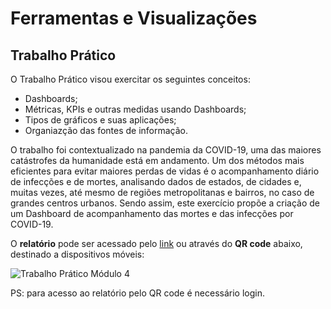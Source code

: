 # Ferramentas e Visualizações

## Trabalho Prático

O Trabalho Prático visou exercitar os seguintes conceitos:
- Dashboards;
- Métricas, KPIs e outras medidas usando Dashboards;
- Tipos de gráficos e suas aplicações;
- Organiazção das fontes de informação.

O trabalho foi contextualizado na pandemia da COVID-19, uma das maiores catástrofes da humanidade está em andamento.
Um dos métodos mais eficientes para evitar maiores perdas de vidas é o acompanhamento diário de infecções e de mortes, analisando dados de estados, de cidades e, muitas vezes, até mesmo de regiões metropolitanas e bairros, no caso de grandes centros urbanos. Sendo assim, este exercício propõe a criação de um Dashboard de acompanhamento das mortes e das infecções por COVID-19.

O **relatório** pode ser acessado pelo [link](https://app.powerbi.com/view?r=eyJrIjoiMDcyNzk1NzgtOGIxNy00NTljLWFlYTMtNTQ3OGU4NGViMWI5IiwidCI6IjdlOTNlMjg2LWIyOWEtNDQ1NC1hNDFhLWU4NDE5ZWM5ZGViNSJ9) ou através do **QR code** abaixo, destinado a dispositivos móveis:

![Trabalho Prático Módulo 4](https://user-images.githubusercontent.com/63553829/91744158-65439500-eb8f-11ea-9ffd-785379297fe6.jpg)

PS: para acesso ao relatório pelo QR code é necessário login.

